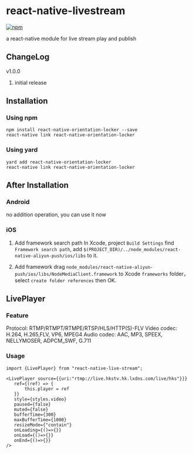 # react-native-livestream
[![npm](https://img.shields.io/npm/v/react-native-live-stream.svg?style=flat-square)](https://www.npmjs.com/package/react-native-live-stream)

a react-native module for live stream play and publish

## ChangeLog

v1.0.0
1. initial release


## Installation
### Using npm

    npm install react-native-orientation-locker --save
    react-native link react-native-orientation-locker

### Using yard
    yard add react-native-orientation-locker
    react-native link react-native-orientation-locker

## After Installation
### Android
 no addition operation, you can use it now

### iOS
1. Add framework search path
In Xcode, project ```Build Settings``` find ```Framework search path```, 
add ```$(PROJECT_DIR)/../node_modules/react-native-aliyun-push/ios/libs``` to it.

2. Add framework
drag ```node_modules/react-native-aliyun-push/ios/libs/NodeMediaClient.framework``` to Xcode ```frameworks``` folder，select ```create folder references``` then OK.

## LivePlayer

### Feature
Protocol: RTMP/RTMPT/RTMPE/RTSP/HLS/HTTP(S)-FLV
Video codec: H.264, H.265,FLV, VP6, MPEG4
Audio codec: AAC, MP3, SPEEX, NELLYMOSER, ADPCM_SWF, G.711

### Usage

```
import {LivePlayer} from "react-native-live-stream";

<LivePlayer source={{uri:"rtmp://live.hkstv.hk.lxdns.com/live/hks"}}}
   ref={(ref) => {
       this.player = ref
   }}
   style={styles.video}
   paused={false}
   muted={false}
   bufferTime={300}
   maxBufferTime={1000}
   resizeMode={"contain"}
   onLoading={()=>{}}
   onLoad={()=>{}}
   onEnd={()=>{}}
/>
```
